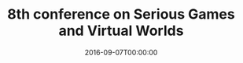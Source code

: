 ---
acronym: VSGAMES2016
date: '2016-09-07T00:00:00'
ext_url: http://vsgames2016.com/
location: Barcelona, Spain
submission_date: '2016-03-25T00:00:00'
title: 8th conference on Serious Games and Virtual Worlds
---